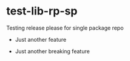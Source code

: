 # test-lib-rp-sp

Testing release please for single package repo

- Just another feature

- Just another breaking feature